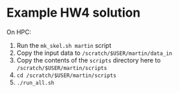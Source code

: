 # Example HW4 solution

On HPC:

1. Run the `mk_skel.sh martin` script
2. Copy the input data to `/scratch/$USER/martin/data_in`
2. Copy the contents of the `scripts` directory here to `/scratch/$USER/martin/scripts`
3. `cd /scratch/$USER/martin/scripts`
4. `./run_all.sh`

